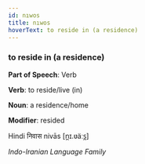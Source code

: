 ```yaml
---
id: nıwos
title: nıwos
hoverText: to reside in (a residence)
---
```


### to reside in (a residence)

**Part of Speech**: Verb

**Verb**: to reside/live (in)

**Noun**: a residence/home

**Modifier**: resided

Hindi निवास nivās [n̪ɪ.ʋäːs̪]

*Indo-Iranian Language Family*